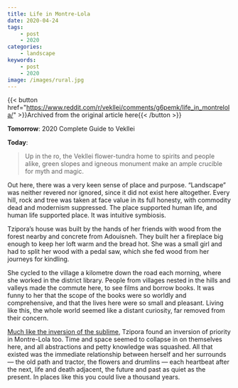 ```yaml
---
title: Life in Montre-Lola
date: 2020-04-24
tags:
    - post
    - 2020
categories:
    - landscape
keywords:
    - post
    - 2020
image: /images/rural.jpg
---
```

{{< button href="https://www.reddit.com/r/vekllei/comments/g6pemk/life_in_montrelola/" >}}Archived from the original article here{{< /button >}}

**Tomorrow**: 2020 Complete Guide to Vekllei

**Today**:

>Up in the ro, the Vekllei flower-tundra home to spirits and people alike, green slopes and igneous monument make an ample crucible for myth and magic.

Out here, there was a very keen sense of place and purpose. “Landscape” was neither revered nor ignored, since it did not exist here altogether. Every hill, rock and tree was taken at face value in its full honesty, with commodity dead and modernism suppressed. The place supported human life, and human life supported place. It was intuitive symbiosis.

Tzipora’s house was built by the hands of her friends with wood from the forest nearby and concrete from Adouisneh. They built her a fireplace big enough to keep her loft warm and the bread hot. She was a small girl and had to split her wood with a pedal saw, which she fed wood from her journeys for kindling.

She cycled to the village a kilometre down the road each morning, where she worked in the district library. People from villages nested in the hills and valleys made the commute here, to see films and borrow books. It was funny to her that the scope of the books were so worldly and comprehensive, and that the lives here were so small and pleasant. Living like this, the whole world seemed like a distant curiosity, far removed from their concern.

[Much like the inversion of the sublime](https://www.reddit.com/r/vekllei/comments/eqi5tr/the_girl_and_the_sublime/), Tzipora found an inversion of priority in Montre-Lola too. Time and space seemed to collapse in on themselves here, and all abstractions and petty knowledge was squashed. All that existed was the immediate relationship between herself and her surrounds — the old path and tractor, the flowers and drumlins — each heartbeat after the next, life and death adjacent, the future and past as quiet as the present. In places like this you could live a thousand years.
